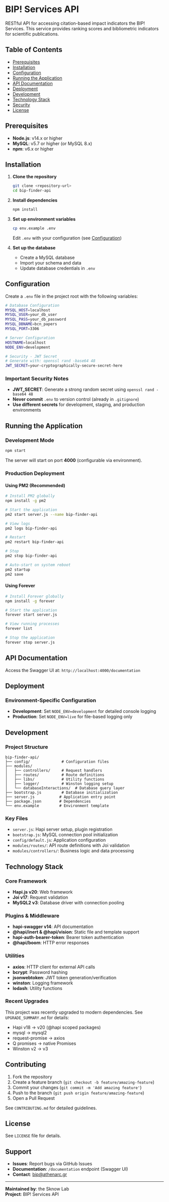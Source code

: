 # BIP! Services API

RESTful API for accessing citation-based impact indicators the BIP! Services. This service provides ranking scores and bibliometric indicators for scientific publications.

## Table of Contents

- [Prerequisites](#prerequisites)
- [Installation](#installation)
- [Configuration](#configuration)
- [Running the Application](#running-the-application)
- [API Documentation](#api-documentation)
- [Deployment](#deployment)
- [Development](#development)
- [Technology Stack](#technology-stack)
- [Security](#security)
- [License](#license)


## Prerequisites

- **Node.js**: v14.x or higher
- **MySQL**: v5.7 or higher (or MySQL 8.x)
- **npm**: v6.x or higher

## Installation

1. **Clone the repository**
   ```bash
   git clone <repository-url>
   cd bip-finder-api
   ```

2. **Install dependencies**
   ```bash
   npm install
   ```

3. **Set up environment variables**
   ```bash
   cp env.example .env
   ```
   
   Edit `.env` with your configuration (see [Configuration](#configuration))

4. **Set up the database**
   - Create a MySQL database
   - Import your schema and data
   - Update database credentials in `.env`

## Configuration

Create a `.env` file in the project root with the following variables:

```bash
# Database Configuration
MYSQL_HOST=localhost
MYSQL_USER=your_db_user
MYSQL_PASS=your_db_password
MYSQL_DBNAME=bcn_papers
MYSQL_PORT=3306

# Server Configuration
HOSTNAME=localhost
NODE_ENV=development

# Security - JWT Secret
# Generate with: openssl rand -base64 48
JWT_SECRET=your-cryptographically-secure-secret-here
```

### Important Security Notes

- **JWT_SECRET**: Generate a strong random secret using `openssl rand -base64 48`
- **Never commit** `.env` to version control (already in `.gitignore`)
- **Use different secrets** for development, staging, and production environments

## Running the Application

### Development Mode

```bash
npm start
```

The server will start on port **4000** (configurable via environment).

### Production Deployment

#### Using PM2 (Recommended)

```bash
# Install PM2 globally
npm install -g pm2

# Start the application
pm2 start server.js --name bip-finder-api

# View logs
pm2 logs bip-finder-api

# Restart
pm2 restart bip-finder-api

# Stop
pm2 stop bip-finder-api

# Auto-start on system reboot
pm2 startup
pm2 save
```

#### Using Forever

```bash
# Install Forever globally
npm install -g forever

# Start the application
forever start server.js

# View running processes
forever list

# Stop the application
forever stop server.js
```

## API Documentation

Access the Swagger UI at: `http://localhost:4000/documentation`

## Deployment

### Environment-Specific Configuration

- **Development**: Set `NODE_ENV=development` for detailed console logging
- **Production**: Set `NODE_ENV=live` for file-based logging only

## Development

### Project Structure

```
bip-finder-api/
├── config/              # Configuration files
├── modules/
│   ├── controllers/     # Request handlers
│   ├── routes/          # Route definitions
│   ├── libs/            # Utility functions
│   ├── logger/          # Winston logging setup
│   └── databaseInteractions/  # Database query layer
├── bootstrap.js         # Database initialization
├── server.js           # Application entry point
├── package.json        # Dependencies
└── env.example         # Environment template
```

### Key Files

- `server.js`: Hapi server setup, plugin registration
- `bootstrap.js`: MySQL connection pool initialization
- `config/default.js`: Application configuration
- `modules/routes/`: API route definitions with Joi validation
- `modules/controllers/`: Business logic and data processing

## Technology Stack

### Core Framework
- **Hapi.js v20**: Web framework
- **Joi v17**: Request validation
- **MySQL2 v3**: Database driver with connection pooling

### Plugins & Middleware
- **hapi-swagger v14**: API documentation
- **@hapi/inert & @hapi/vision**: Static file and template support
- **hapi-auth-bearer-token**: Bearer token authentication
- **@hapi/boom**: HTTP error responses

### Utilities
- **axios**: HTTP client for external API calls
- **bcrypt**: Password hashing
- **jsonwebtoken**: JWT token generation/verification
- **winston**: Logging framework
- **lodash**: Utility functions

### Recent Upgrades

This project was recently upgraded to modern dependencies. See `UPGRADE_SUMMARY.md` for details:
- Hapi v18 → v20 (@hapi scoped packages)
- mysql → mysql2
- request-promise → axios
- Q promises → native Promises
- Winston v2 → v3

## Contributing

1. Fork the repository
2. Create a feature branch (`git checkout -b feature/amazing-feature`)
3. Commit your changes (`git commit -m 'Add amazing feature'`)
4. Push to the branch (`git push origin feature/amazing-feature`)
5. Open a Pull Request

See `CONTRIBUTING.md` for detailed guidelines.

## License

See `LICENSE` file for details.

## Support

- **Issues**: Report bugs via GitHub Issues
- **Documentation**: `/documentation` endpoint (Swagger UI)
- **Contact**: bip@athenarc.gr

---

**Maintained by**: the Sknow Lab  
**Project**: BIP! Services API
